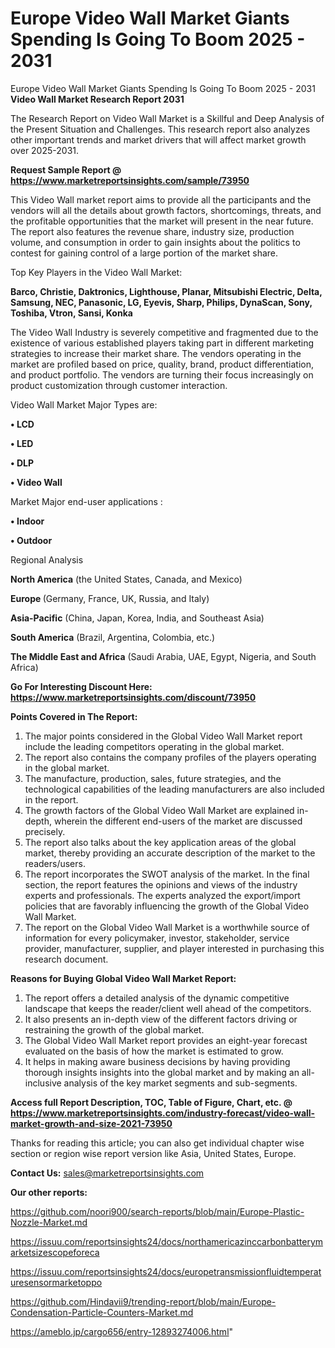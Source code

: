 # Europe Video Wall Market Giants Spending Is Going To Boom 2025 - 2031
Europe Video Wall Market Giants Spending Is Going To Boom 2025 - 2031
<strong>Video Wall Market Research Report 2031</strong>

The Research Report on Video Wall Market is a Skillful and Deep Analysis of the Present Situation and Challenges. This research report also analyzes other important trends and market drivers that will affect market growth over 2025-2031.

<strong>Request Sample Report @ <a href=https://www.marketreportsinsights.com/sample/73950>https://www.marketreportsinsights.com/sample/73950</a></strong>

This Video Wall market report aims to provide all the participants and the vendors will all the details about growth factors, shortcomings, threats, and the profitable opportunities that the market will present in the near future. The report also features the revenue share, industry size, production volume, and consumption in order to gain insights about the politics to contest for gaining control of a large portion of the market share.

Top Key Players in the Video Wall Market:

<strong>Barco, Christie, Daktronics, Lighthouse, Planar, Mitsubishi Electric, Delta, Samsung, NEC, Panasonic, LG, Eyevis, Sharp, Philips, DynaScan, Sony, Toshiba, Vtron, Sansi, Konka</strong>

The Video Wall Industry is severely competitive and fragmented due to the existence of various established players taking part in different marketing strategies to increase their market share. The vendors operating in the market are profiled based on price, quality, brand, product differentiation, and product portfolio. The vendors are turning their focus increasingly on product customization through customer interaction.

Video Wall Market Major Types are:

<strong>• LCD

• LED

• DLP

• Video Wall</strong>

Market Major end-user applications :

<strong>• Indoor

• Outdoor</strong>

Regional Analysis

</u><strong><b>North America</b></strong> (the United States, Canada, and Mexico)

<strong><b>Europe </b></strong>(Germany, France, UK, Russia, and Italy)

<strong><b>Asia-Pacific</b></strong> (China, Japan, Korea, India, and Southeast Asia)

<strong><b>South America</b></strong> (Brazil, Argentina, Colombia, etc.)

<strong><b>The Middle East and Africa</b></strong> (Saudi Arabia, UAE, Egypt, Nigeria, and South Africa)

<strong>Go For Interesting Discount Here: <a href=https://www.marketreportsinsights.com/discount/73950>https://www.marketreportsinsights.com/discount/73950</a></strong>

<strong>Points Covered in The Report:</strong>
<ol>
  <li>The major points considered in the Global Video Wall Market report include the leading competitors operating in the global market.</li>
  <li>The report also contains the company profiles of the players operating in the global market.</li>
  <li>The manufacture, production, sales, future strategies, and the technological capabilities of the leading manufacturers are also included in the report.</li>
  <li>The growth factors of the Global Video Wall Market are explained in-depth, wherein the different end-users of the market are discussed precisely.</li>
  <li>The report also talks about the key application areas of the global market, thereby providing an accurate description of the market to the readers/users.</li>
  <li>The report incorporates the SWOT analysis of the market. In the final section, the report features the opinions and views of the industry experts and professionals. The experts analyzed the export/import policies that are favorably influencing the growth of the Global Video Wall Market.</li>
  <li>The report on the Global Video Wall Market is a worthwhile source of information for every policymaker, investor, stakeholder, service provider, manufacturer, supplier, and player interested in purchasing this research document.</li>
</ol>
<strong>Reasons for Buying Global Video Wall Market Report:</strong>

<ol>
  <li>The report offers a detailed analysis of the dynamic competitive landscape that keeps the reader/client well ahead of the competitors.</li>
  <li>It also presents an in-depth view of the different factors driving or restraining the growth of the global market.</li>
  <li>The Global Video Wall Market report provides an eight-year forecast evaluated on the basis of how the market is estimated to grow.</li>
  <li>It helps in making aware business decisions by having providing thorough insights insights into the global market and by making an all-inclusive analysis of the key market segments and sub-segments.</li>
</ol>
<strong>Access full Report Description, TOC, Table of Figure, Chart, etc. @ <a href=https://www.marketreportsinsights.com/industry-forecast/video-wall-market-growth-and-size-2021-73950>https://www.marketreportsinsights.com/industry-forecast/video-wall-market-growth-and-size-2021-73950</a></strong>


Thanks for reading this article; you can also get individual chapter wise section or region wise report version like Asia, United States, Europe.

<strong>Contact Us:</strong>
sales@marketreportsinsights.com

<strong>Our other reports:</strong>

<a href=https://github.com/noori900/search-reports/blob/main/Europe-Plastic-Nozzle-Market.md>https://github.com/noori900/search-reports/blob/main/Europe-Plastic-Nozzle-Market.md</a>

<a href=https://issuu.com/reportsinsights24/docs/northamericazinccarbonbatterymarketsizescopeforeca>https://issuu.com/reportsinsights24/docs/northamericazinccarbonbatterymarketsizescopeforeca</a>

<a href=https://issuu.com/reportsinsights24/docs/europetransmissionfluidtemperaturesensormarketoppo>https://issuu.com/reportsinsights24/docs/europetransmissionfluidtemperaturesensormarketoppo</a>

<a href=https://github.com/Hindavii9/trending-report/blob/main/Europe-Condensation-Particle-Counters-Market.md>https://github.com/Hindavii9/trending-report/blob/main/Europe-Condensation-Particle-Counters-Market.md</a>

<a href=https://ameblo.jp/cargo656/entry-12893274006.html>https://ameblo.jp/cargo656/entry-12893274006.html</a>"
